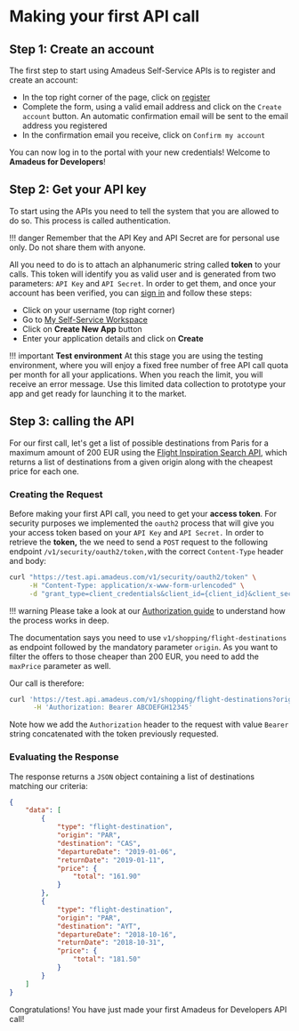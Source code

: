# Making your first API call

## Step 1: Create an account

The first step to start using Amadeus Self-Service APIs is to register and create an account:

* In the top right corner of the page, click on [register](https://developers.amadeus.com/register)
* Complete the form, using a valid email address and click on the `Create account` button. An automatic confirmation email will be sent to the email address you registered
* In the confirmation email you receive, click on `Confirm my account`

You can now log in to the portal with your new credentials! Welcome to **Amadeus for Developers**!

## Step 2: Get your API key

To start using the APIs you need to tell the system that you are allowed to do so. This process is called authentication.

!!! danger
    Remember that the API Key and API Secret are for personal use only. Do not share them with anyone.

All you need to do is to attach an alphanumeric string called **token** to your calls. This token will identify you as valid user and is generated from two parameters: `API Key` and `API Secret`. In order to get them, and once your account has been verified, you can [sign in](https://developers.amadeus.com/signin) and follow these steps:

* Click on your username \(top right corner\)
* Go to [My Self-Service Workspace](https://developers.amadeus.com/my-apps)
* Click on **Create New App** button
* Enter your application details and click on **Create**

!!! important
    **Test environment** 
    At this stage you are using the testing environment, where you will enjoy a fixed free number of free API call quota per month for all your applications. When you reach the limit, you will receive an error message. Use this limited data collection to prototype your app and get ready for launching it to the market.

## Step 3: calling the API

For our first call, let's get a list of possible destinations from Paris for a maximum amount of 200 EUR using the [Flight Inspiration Search API](https://developers.amadeus.com/self-service/category/203/api-doc/3/api-docs-and-example/10001), which returns a list of destinations from a given origin along with the cheapest price for each one.

### Creating the Request

Before making your first API call, you need to get your **access token**. For security purposes we implemented the `oauth2` process that will give you your access token based on your `API Key` and `API Secret.` In order to retrieve the **token,** the we need to send a `POST` request to the following endpoint `/v1/security/oauth2/token,`with the correct `Content-Type` header and body:

```bash
curl "https://test.api.amadeus.com/v1/security/oauth2/token" \
     -H "Content-Type: application/x-www-form-urlencoded" \
     -d "grant_type=client_credentials&client_id={client_id}&client_secret={client_secret}"
```

!!! warning
    Please take a look at our [Authorization guide](guides/authorization.md) to understand how the process works in deep.

The documentation says you need to use `v1/shopping/flight-destinations` as endpoint followed by the mandatory parameter `origin`. As you want to filter the offers to those cheaper than 200 EUR, you need to add the `maxPrice` parameter as well.

Our call is therefore:

```bash
curl 'https://test.api.amadeus.com/v1/shopping/flight-destinations?origin=PAR&maxPrice=200' \
      -H 'Authorization: Bearer ABCDEFGH12345'
```

Note how we add the `Authorization` header to the request with value `Bearer` string concatenated with the token previously requested.

### Evaluating the Response

The response returns a `JSON` object containing a list of destinations matching our criteria:

```json
{
    "data": [
        {
            "type": "flight-destination",
            "origin": "PAR",
            "destination": "CAS",
            "departureDate": "2019-01-06",
            "returnDate": "2019-01-11",
            "price": {
                "total": "161.90"
            }
        },
        {
            "type": "flight-destination",
            "origin": "PAR",
            "destination": "AYT",
            "departureDate": "2018-10-16",
            "returnDate": "2018-10-31",
            "price": {
                "total": "181.50"
            }
        }
    ]
}
```

Congratulations! You have just made your first Amadeus for Developers API call!

